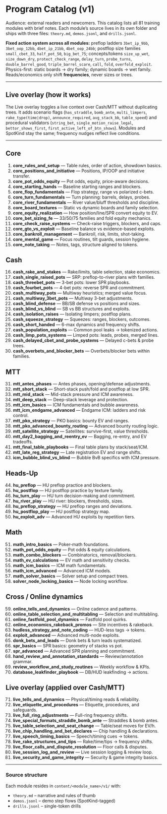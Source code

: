# Program Catalog (v1)
Audience: external readers and newcomers. This catalog lists all 81 training modules with brief notes. Each module’s source lives in its own folder and ships with three files: `theory.md`, `demos.jsonl`, and `drills.jsonl`.

**Fixed action system across all modules:** preflop ladders `3bet_ip_9bb`, `3bet_oop_12bb`, `4bet_ip_21bb`, `4bet_oop_24bb`; postflop size families `small_cbet_33`, `half_pot_50`, `big_bet_75`; concepts/tokens `size_up_wet`, `size_down_dry`, `protect_check_range`, `delay_turn`, `probe_turns`, `double_barrel_good`, `triple_barrel_scare`, `call`, `fold`, `overfold_exploit`. Physics-first: static boards → dry family; dynamic boards → wet family. Reads/economics only shift **frequencies**, never sizes or trees.

---

## Live overlay (how it works)
The Live overlay toggles a live context over Cash/MTT without duplicating trees. It adds scenario flags (`has_straddle`, `bomb_ante`, `multi_limpers`, `rake_type(time|drop)`, `announce_required`, `avg_stack_bb`, `table_speed`) and procedural validators (`string_bet`, `single_motion_raise_legal`, `bettor_shows_first`, `first_active_left_of_btn_shows`). Modules and SpotKind stay the same; frequency nudges reflect live conditions.

---

## Core
1. **core_rules_and_setup** — Table rules, order of action, showdown basics.
2. **core_positions_and_initiative** — Positions, IP/OOP and initiative transfer.
3. **core_pot_odds_equity** — Pot odds, equity, price-aware decisions.
4. **core_starting_hands** — Baseline starting ranges and blockers.
5. **core_flop_fundamentals** — Flop strategy, range vs polarized c-bets.
6. **core_turn_fundamentals** — Turn planning: barrels, delays, probes.
7. **core_river_fundamentals** — River value/bluff thresholds and discipline.
8. **core_board_textures** — Static vs dynamic boards and family selection.
9. **core_equity_realization** — How position/line/SPR convert equity to EV.
10. **core_bet_sizing_fe** — 33/50/75 families and fold equity mechanics.
11. **core_check_raise_systems** — Check-raise triggers, blockers, and caps.
12. **core_gto_vs_exploit** — Baseline balance vs evidence-based exploits.
13. **core_bankroll_management** — Bankroll, risk, limits, shot-taking.
14. **core_mental_game** — Focus routines, tilt guards, session hygiene.
15. **core_note_taking** — Notes, tags, structure aligned to tokens.

## Cash
16. **cash_rake_and_stakes** — Rake/limits, table selection, stake economics.
17. **cash_single_raised_pots** — SRP: preflop-to-river plans with families.
18. **cash_threebet_pots** — 3-bet pots: lower SPR playbooks.
19. **cash_fourbet_pots** — 4-bet pots: reverse SPR and commitment.
20. **cash_multiway_pots** — Multiway heuristics; merged value focus.
21. **cash_multiway_3bet_pots** — Multiway 3-bet adjustments.
22. **cash_blind_defense** — BB/SB defense vs positions and sizes.
23. **cash_blind_vs_blind** — SB vs BB structures and exploits.
24. **cash_isolation_raises** — Isolating limpers; postflop plans.
25. **cash_squeeze_strategy** — Squeezes: ranges, blockers, outcomes.
26. **cash_short_handed** — 6-max dynamics and frequency shifts.
27. **cash_population_exploits** — Common pool leaks → tokenized actions.
28. **cash_limp_pots_systems** — Limped pots: leads, probes, merged lines.
29. **cash_delayed_cbet_and_probe_systems** — Delayed c-bets & probe trees.
30. **cash_overbets_and_blocker_bets** — Overbets/blocker bets within families.

## MTT
31. **mtt_antes_phases** — Antes phases, opening/defense adjustments.
32. **mtt_short_stack** — Short-stack push/fold and postflop at low SPR.
33. **mtt_mid_stack** — Mid-stack pressure and ICM awareness.
34. **mtt_deep_stack** — Deep-stack leverage and protection.
35. **mtt_icm_basics** — ICM fundamentals and bubble awareness.
36. **mtt_icm_endgame_advanced** — Endgame ICM: ladders and risk control.
37. **mtt_pko_strategy** — PKO basics: bounty EV and ranges.
38. **mtt_pko_advanced_bounty_routing** — Advanced bounty routing logic.
39. **mtt_satellite_strategy** — Satellites: survive-first, value thresholds.
40. **mtt_day2_bagging_and_reentry_ev** — Bagging, re-entry, and EV tradeoffs.
41. **mtt_final_table_playbooks** — Final table plans by stack/seat/ICM.
42. **mtt_late_reg_strategy** — Late registration EV and range shifts.
43. **icm_bubble_blind_vs_blind** — Bubble BvB specifics with ICM pressure.

## Heads-Up
44. **hu_preflop** — HU preflop practice and blockers.
45. **hu_postflop** — HU postflop practice by texture family.
46. **hu_turn_play** — HU turn decision-making and commitment.
47. **hu_river_play** — HU river: blockers, thresholds, sizes.
48. **hu_preflop_strategy** — HU preflop ranges and deviations.
49. **hu_postflop_play** — HU postflop strategy map.
50. **hu_exploit_adv** — Advanced HU exploits by repetition tiers.

## Math
51. **math_intro_basics** — Poker-math foundations.
52. **math_pot_odds_equity** — Pot odds & equity calculations.
53. **math_combo_blockers** — Combinatorics, removal/blockers.
54. **math_ev_calculations** — EV math and sensitivity checks.
55. **math_icm_basics** — ICM math fundamentals.
56. **math_icm_advanced** — Advanced ICM models.
57. **math_solver_basics** — Solver setup and compact trees.
58. **solver_node_locking_basics** — Node locking workflow.

## Cross / Online dynamics
59. **online_tells_and_dynamics** — Online cadence and patterns.
60. **online_table_selection_and_multitabling** — Selection and multitabling.
61. **online_fastfold_pool_dynamics** — Fastfold pool quirks.
62. **online_economics_rakeback_promos** — Site incentives & rakeback.
63. **hudless_strategy_and_note_coding** — HUD-less tags → tokens.
64. **exploit_advanced** — Advanced multi-node exploits.
65. **donk_bets_and_leads** — Donk bets & turn leads systematized.
66. **spr_basics** — SPR basics: geometry of stacks vs pot.
67. **spr_advanced** — Advanced SPR planning and commitment.
68. **hand_review_and_annotation_standards** — Review/annotation grammar.
69. **review_workflow_and_study_routines** — Weekly workflow & KPIs.
70. **database_leakfinder_playbook** — DB/HUD leakfinding → actions.

## Live overlay (applied over Cash/MTT)
71. **live_tells_and_dynamics** — Physical/timing reads & reliability.
72. **live_etiquette_and_procedures** — Etiquette, procedures, and safeguards.
73. **live_full_ring_adjustments** — Full-ring frequency shifts.
74. **live_special_formats_straddle_bomb_ante** — Straddles & bomb antes.
75. **live_table_selection_and_seat_change** — Table/seat moves for EV/h.
76. **live_chip_handling_and_bet_declares** — Chip handling & declarations.
77. **live_speech_timing_basics** — Speech/timing cues → tokens.
78. **live_rake_structures_and_tips** — Rake/time/tips → frequency shifts.
79. **live_floor_calls_and_dispute_resolution** — Floor calls & disputes.
80. **live_session_log_and_review** — Live session logging & review loop.
81. **live_security_and_game_integrity** — Security & game integrity basics.

---

### Source structure
Each module resides in `content/<module_name>/v1/` with:
- `theory.md` – narrative and rules of thumb
- `demos.jsonl` – demo step flows (SpotKind-tagged)
- `drills.jsonl` – single-token drills
